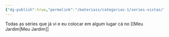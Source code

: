 ```yaml
---
{"dg-publish":true,"permalink":"/materiais/categorias-1/series-vistas/","noteIcon":""}
---
```


Todas as séries que já vi e eu colocar em algum lugar cá no [[Meu Jardim\|Meu Jardim]]